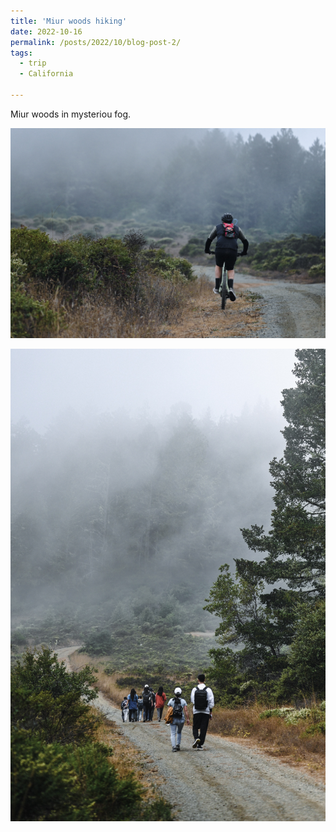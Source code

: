 ```yaml
---
title: 'Miur woods hiking'
date: 2022-10-16
permalink: /posts/2022/10/blog-post-2/
tags:
  - trip
  - California

---
```


Miur woods in mysteriou fog.

![](/images/posts/0100.jpg)

![](/images/posts/0101.jpg)